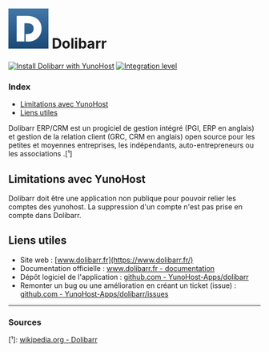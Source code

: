 # <img src="/images/dolibarr_logo.png" width="80px" alt="logo de Dolibarr"> Dolibarr

[![Install Dolibarr with YunoHost](https://install-app.yunohost.org/install-with-yunohost.png)](https://install-app.yunohost.org/?app=dolibarr) [![Integration level](https://dash.yunohost.org/integration/dolibarr.svg)](https://dash.yunohost.org/appci/app/dolibarr)

### Index

- [Limitations avec YunoHost](#limitations-avec-yunohost)
- [Liens utiles](#liens-utiles)

Dolibarr ERP/CRM est un progiciel de gestion intégré (PGI, ERP en anglais) et gestion de la relation client (GRC, CRM en anglais) open source pour les petites et moyennes entreprises, les indépendants, auto-entrepreneurs ou les associations .[¹]

## Limitations avec YunoHost

Dolibarr doit être une application non publique pour pouvoir relier les comptes des yunohost. La suppression d'un compte n'est pas prise en compte dans Dolibarr.

## Liens utiles

 + Site web : [www.dolibarr.fr](https://www.dolibarr.fr/)
 + Documentation officielle : [www.dolibarr.fr - documentation](https://www.dolibarr.fr/documentation)
 + Dépôt logiciel de l'application : [github.com - YunoHost-Apps/dolibarr](https://github.com/Yunohost-Apps/dolibarr_ynh)
 + Remonter un bug ou une amélioration en créant un ticket (issue) : [github.com - YunoHost-Apps/dolibarr/issues](https://github.com/Yunohost-Apps/dolibarr_ynh/issues)

 ------

 ### Sources

 [¹]: [wikipedia.org - Dolibarr](https://fr.wikipedia.org/wiki/Dolibarr)
